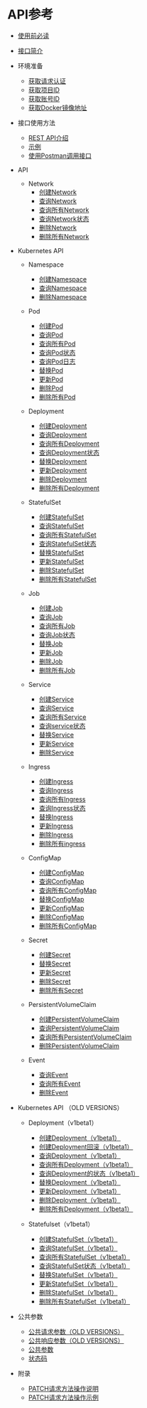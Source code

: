 # API参考

-   [使用前必读](使用前必读.md)
-   [接口简介](接口简介.md)
-   环境准备
    -   [获取请求认证](获取请求认证.md)
    -   [获取项目ID](获取项目ID.md)
    -   [获取账号ID](获取账号ID.md)
    -   [获取Docker镜像地址](获取Docker镜像地址.md)

-   接口使用方法
    -   [REST API介绍](REST-API介绍.md)
    -   [示例](示例.md)
    -   [使用Postman调用接口](使用Postman调用接口.md)

-   API
    -   Network
        -   [创建Network](创建Network.md)
        -   [查询Network](查询Network.md)
        -   [查询所有Network](查询所有Network.md)
        -   [查询Network状态](查询Network状态.md)
        -   [删除Network](删除Network.md)
        -   [删除所有Network](删除所有Network.md)


-   Kubernetes API
    -   Namespace
        -   [创建Namespace](创建Namespace.md)
        -   [查询Namespace](查询Namespace.md)
        -   [删除Namespace](删除Namespace.md)

    -   Pod
        -   [创建Pod](创建Pod.md)
        -   [查询Pod](查询Pod.md)
        -   [查询所有Pod](查询所有Pod.md)
        -   [查询Pod状态](查询Pod状态.md)
        -   [查询Pod日志](查询Pod日志.md)
        -   [替换Pod](替换Pod.md)
        -   [更新Pod](更新Pod.md)
        -   [删除Pod](删除Pod.md)
        -   [删除所有Pod](删除所有Pod.md)

    -   Deployment
        -   [创建Deployment](创建Deployment.md)
        -   [查询Deployment](查询Deployment.md)
        -   [查询所有Deployment](查询所有Deployment.md)
        -   [查询Deployment状态](查询Deployment状态.md)
        -   [替换Deployment](替换Deployment.md)
        -   [更新Deployment](更新Deployment.md)
        -   [删除Deployment](删除Deployment.md)
        -   [删除所有Deployment](删除所有Deployment.md)

    -   StatefulSet
        -   [创建StatefulSet](创建StatefulSet.md)
        -   [查询StatefulSet](查询StatefulSet.md)
        -   [查询所有StatefulSet](查询所有StatefulSet.md)
        -   [查询StatefulSet状态](查询StatefulSet状态.md)
        -   [替换StatefulSet](替换StatefulSet.md)
        -   [更新StatefulSet](更新StatefulSet.md)
        -   [删除StatefulSet](删除StatefulSet.md)
        -   [删除所有StatefulSet](删除所有StatefulSet.md)

    -   Job
        -   [创建Job](创建Job.md)
        -   [查询Job](查询Job.md)
        -   [查询所有Job](查询所有Job.md)
        -   [查询Job状态](查询Job状态.md)
        -   [替换Job](替换Job.md)
        -   [更新Job](更新Job.md)
        -   [删除Job](删除Job.md)
        -   [删除所有Job](删除所有Job.md)

    -   Service
        -   [创建Service](创建Service.md)
        -   [查询Service](查询Service.md)
        -   [查询所有Service](查询所有Service.md)
        -   [查询service状态](查询service状态.md)
        -   [替换Service](替换Service.md)
        -   [更新Service](更新Service.md)
        -   [删除Service](删除Service.md)

    -   Ingress
        -   [创建Ingress](创建Ingress.md)
        -   [查询Ingress](查询Ingress.md)
        -   [查询所有Ingress](查询所有Ingress.md)
        -   [查询Ingress状态](查询Ingress状态.md)
        -   [替换Ingress](替换Ingress.md)
        -   [更新Ingress](更新Ingress.md)
        -   [删除Ingress](删除Ingress.md)
        -   [删除所有ingress](删除所有ingress.md)

    -   ConfigMap
        -   [创建ConfigMap](创建ConfigMap.md)
        -   [查询ConfigMap](查询ConfigMap.md)
        -   [查询所有ConfigMap](查询所有ConfigMap.md)
        -   [替换ConfigMap](替换ConfigMap.md)
        -   [更新ConfigMap](更新ConfigMap.md)
        -   [删除ConfigMap](删除ConfigMap.md)
        -   [删除所有ConfigMap](删除所有ConfigMap.md)

    -   Secret
        -   [创建Secret](创建Secret.md)
        -   [替换Secret](替换Secret.md)
        -   [更新Secret](更新Secret.md)
        -   [删除Secret](删除Secret.md)
        -   [删除所有Secret](删除所有Secret.md)

    -   PersistentVolumeClaim
        -   [创建PersistentVolumeClaim](创建PersistentVolumeClaim.md)
        -   [查询PersistentVolumeClaim](查询PersistentVolumeClaim.md)
        -   [查询所有PersistentVolumeClaim](查询所有PersistentVolumeClaim.md)
        -   [删除PersistentVolumeClaim](删除PersistentVolumeClaim.md)

    -   Event
        -   [查询Event](查询Event.md)
        -   [查询所有Event](查询所有Event.md)
        -   [删除Event](删除Event.md)


-   Kubernetes API （OLD VERSIONS）
    -   Deployment（v1beta1）
        -   [创建Deployment（v1beta1）](创建Deployment（v1beta1）.md)
        -   [创建Deployment回滚（v1beta1）](创建Deployment回滚（v1beta1）.md)
        -   [查询Deployment（v1beta1）](查询Deployment（v1beta1）.md)
        -   [查询所有Deployment（v1beta1）](查询所有Deployment（v1beta1）.md)
        -   [查询Deployment的状态（v1beta1）](查询Deployment的状态（v1beta1）.md)
        -   [替换Deployment（v1beta1）](替换Deployment（v1beta1）.md)
        -   [更新Deployment（v1beta1）](更新Deployment（v1beta1）.md)
        -   [删除Deployment（v1beta1）](删除Deployment（v1beta1）.md)
        -   [删除所有Deployment（v1beta1）](删除所有Deployment（v1beta1）.md)

    -   Statefulset（v1beta1）
        -   [创建StatefulSet（v1beta1）](创建StatefulSet（v1beta1）.md)
        -   [查询StatefulSet（v1beta1）](查询StatefulSet（v1beta1）.md)
        -   [查询所有StatefulSet（v1beta1）](查询所有StatefulSet（v1beta1）.md)
        -   [查询StatefulSet状态（v1beta1）](查询StatefulSet状态（v1beta1）.md)
        -   [替换StatefulSet（v1beta1）](替换StatefulSet（v1beta1）.md)
        -   [更新StatefulSet（v1beta1）](更新StatefulSet（v1beta1）.md)
        -   [删除StatefulSet（v1beta1）](删除StatefulSet（v1beta1）.md)
        -   [删除所有StatefulSet（v1beta1）](删除所有StatefulSet（v1beta1）.md)


-   公共参数
    -   [公共请求参数（OLD VERSIONS）](公共请求参数（OLD-VERSIONS）.md)
    -   [公共响应参数（OLD VERSIONS）](公共响应参数（OLD-VERSIONS）.md)
    -   [公共参数](公共参数.md)
    -   [状态码](状态码.md)

-   附录
    -   [PATCH请求方法操作说明](PATCH请求方法操作说明.md)
    -   [PATCH请求方法操作示例](PATCH请求方法操作示例.md)


